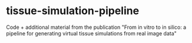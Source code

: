 # tissue-simulation-pipeline
Code + additional material from the publication "From in vitro to in silico: a pipeline for generating virtual tissue simulations from real image data"
